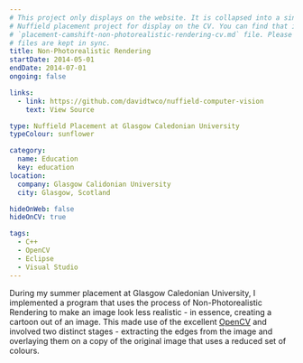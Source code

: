 ```yaml
---
# This project only displays on the website. It is collapsed into a single file with the other
# Nuffield placement project for display on the CV. You can find that in the
# `placement-camshift-non-photorealistic-rendering-cv.md` file. Please ensure that these
# files are kept in sync.
title: Non-Photorealistic Rendering
startDate: 2014-05-01
endDate: 2014-07-01
ongoing: false

links:
  - link: https://github.com/davidtwco/nuffield-computer-vision
    text: View Source

type: Nuffield Placement at Glasgow Caledonian University
typeColour: sunflower

category:
  name: Education
  key: education
location:
  company: Glasgow Calidonian University
  city: Glasgow, Scotland

hideOnWeb: false
hideOnCV: true

tags:
  - C++
  - OpenCV
  - Eclipse
  - Visual Studio
---
```

During my summer placement at Glasgow Caledonian University, I implemented a program that uses the process of Non-Photorealistic Rendering to make an image look less realistic - in essence, creating a cartoon out of an image. This made use of the excellent [OpenCV](http://opencv.org/) and involved two distinct stages - extracting the edges from the image and overlaying them on a copy of the original image that uses a reduced set of colours.
